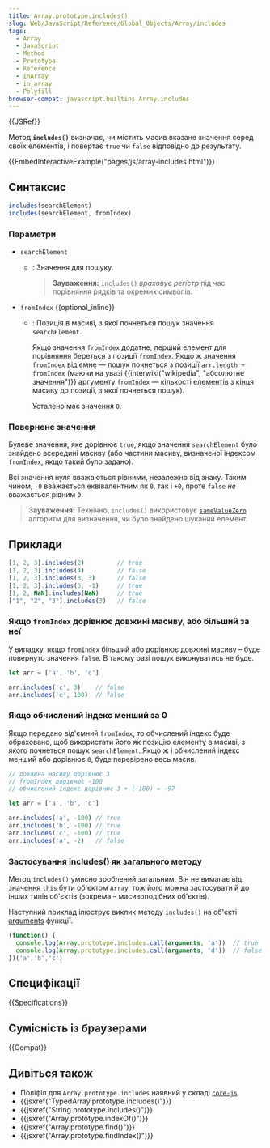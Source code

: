 ```yaml
---
title: Array.prototype.includes()
slug: Web/JavaScript/Reference/Global_Objects/Array/includes
tags:
  - Array
  - JavaScript
  - Method
  - Prototype
  - Reference
  - inArray
  - in_array
  - Polyfill
browser-compat: javascript.builtins.Array.includes
---
```

{{JSRef}}

Метод **`includes()`** визначає, чи містить масив вказане значення серед своїх елементів, і повертає `true` чи `false` відповідно до результату.

{{EmbedInteractiveExample("pages/js/array-includes.html")}}

## Синтаксис

```js
includes(searchElement)
includes(searchElement, fromIndex)
```

### Параметри

- `searchElement`

  - : Значення для пошуку.

    > **Зауваження:** `includes()` _враховує регістр_ під час порівняння рядків та окремих символів.

- `fromIndex` {{optional_inline}}

  - : Позиція в масиві, з якої почнеться пошук значення `searchElement`.

    Якщо значення `fromIndex` додатне, перший елемент для порівняння береться з позиції `fromIndex`. Якщо ж значення `fromIndex` від'ємне — пошук почнеться з позиції `arr.length + fromIndex` (маючи на увазі {{interwiki("wikipedia", "абсолютне значення")}} аргументу `fromIndex` — кількості елементів з кінця масиву до позиції, з якої почнеться пошук).

    Усталено має значення `0`.

### Повернене значення

Булеве значення, яке дорівнює `true`, якщо значення `searchElement` було знайдено всередині масиву (або частини масиву, визначеної індексом `fromIndex`, якщо такий було задано).

Всі значення нуля вважаються рівними, незалежно від знаку. Таким чином, `-0` вважається еквівалентним як `0`, так і `+0`, проте `false` _не_ вважається рівним `0`.

> **Зауваження:** Технічно, `includes()` використовує [`sameValueZero`](/uk/docs/Web/JavaScript/Equality_comparisons_and_sameness#same-value-zero_equality) алгоритм для визначення, чи було знайдено шуканий елемент.

## Приклади

```js
[1, 2, 3].includes(2)         // true
[1, 2, 3].includes(4)         // false
[1, 2, 3].includes(3, 3)      // false
[1, 2, 3].includes(3, -1)     // true
[1, 2, NaN].includes(NaN)     // true
["1", "2", "3"].includes(3)   // false
```

### Якщо `fromIndex` дорівнює довжині масиву, або більший за неї

У випадку, якщо `fromIndex` більший або дорівнює довжині масиву – буде повернуто значення `false`. В такому разі пошук виконуватись не буде.

```js
let arr = ['a', 'b', 'c']

arr.includes('c', 3)    // false
arr.includes('c', 100)  // false
```

### Якщо обчислений індекс менший за 0

Якщо передано від'ємний `fromIndex`, то обчислений індекс буде обраховано, щоб використати його як позицію елементу в масиві, з якого почнеться пошук `searchElement`. Якщо ж і обчислений індекс менший або дорівнює `0`, буде перевірено весь масив.

```js
// довжина масиву дорівнює 3
// fromIndex дорівнює -100
// обчислений індекс дорівнює 3 + (-100) = -97

let arr = ['a', 'b', 'c']

arr.includes('a', -100) // true
arr.includes('b', -100) // true
arr.includes('c', -100) // true
arr.includes('a', -2)   // false
```

### Застосування includes() як загального методу

Метод `includes()` умисно зроблений загальним. Він не вимагає від значення `this` бути об'єктом `Array`, тож його можна застосувати й до інших типів об'єктів (зокрема – масивоподібних об'єктів).

Наступний приклад ілюструє виклик методу `includes()` на об'єкті [arguments](/uk/docs/Web/JavaScript/Reference/Functions/arguments) функції.

```js
(function() {
  console.log(Array.prototype.includes.call(arguments, 'a'))  // true
  console.log(Array.prototype.includes.call(arguments, 'd'))  // false
})('a','b','c')
```

## Специфікації

{{Specifications}}

## Сумісність із браузерами

{{Compat}}

## Дивіться також

- Поліфіл для `Array.prototype.includes` наявний у складі [`core-js`](https://github.com/zloirock/core-js#ecmascript-array)
- {{jsxref("TypedArray.prototype.includes()")}}
- {{jsxref("String.prototype.includes()")}}
- {{jsxref("Array.prototype.indexOf()")}}
- {{jsxref("Array.prototype.find()")}}
- {{jsxref("Array.prototype.findIndex()")}}
